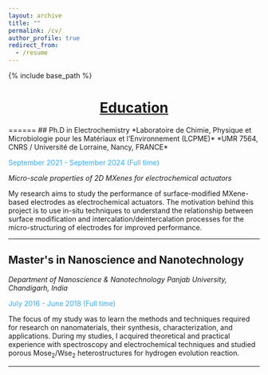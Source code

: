 ```yaml
---
layout: archive
title: ""
permalink: /cv/
author_profile: true
redirect_from:
  - /resume
---
```


{% include base_path %}
<div style="text-align:center;">
  <h1><u>Education</u></h1>
</div>
======
## Ph.D in Electrochemistry
*Laboratoire de Chimie, Physique et Microbiologie pour les Matériaux et l’Environnement (LCPME)*
*UMR 7564, CNRS / Université de Lorraine, Nancy, FRANCE*

<span style="color: #33ACFF; font-size: 14px;">September 2021 - September 2024 (Full time)</span>

*Micro-scale properties of 2D MXenes for electrochemical actuators*

My research aims to study the performance of surface-modified MXene-based electrodes as electrochemical actuators. The motivation behind this project is to use in-situ techniques to understand the relationship between surface modification and intercalation/deintercalation processes for the micro-structuring of electrodes for improved performance.

---

## Master's in Nanoscience and Nanotechnology
*Department of Nanoscience & Nanotechnology*
*Panjab University, Chandigarh, India*

<span style="color: #33ACFF; font-size: 14px;">July 2016 - June 2018 (Full time)</span>

The focus of my study was to learn the methods and techniques required for research on nanomaterials, their synthesis, characterization, and applications. During my studies, I acquired theoretical and practical experience with spectroscopy and electrochemical techniques and studied porous Mose<sub>2</sub>/Wse<sub>2</sub> heterostructures for hydrogen evolution reaction.

---








